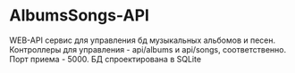# AlbumsSongs-API
WEB-API сервис для управления бд музыкальных альбомов и песен.
Контроллеры для управления - api/albums и api/songs, соответственно. Порт приема - 5000.
БД спроектирована в SQLite
